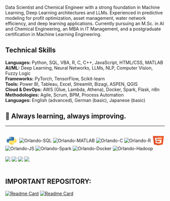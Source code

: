 Data Scientist and Chemical Engineer with a strong foundation in Machine Learning, Deep Learning architectures and LLMs. Experienced in predictive modeling for profit optimization, asset management, water network efficiency, and deep learning applications. Currently pursuing an M.Sc. in AI and Chemical Engineering, an MBA in IT Management, and a postgraduate certification in Machine Learning Engineering.

## Technical Skills

**Languages:** Python, SQL, VBA, R, C, C++, JavaScript, HTML/CSS, MATLAB  
**AI/ML:** Deep Learning, Neural Networks, LLMs, NLP, Computer Vision, Fuzzy Logic  
**Frameworks:** PyTorch, TensorFlow, Scikit-learn  
**Tools:** Power BI, Tableau, Excel, Streamlit, Bizagi, ASPEN, QGIS  
**Cloud & DevOps:** AWS (Glue, Lambda, Athena), Docker, Spark, Flask, n8n  
**Methodologies:** Agile, Scrum, BPM, Process Automation  
**Languages:** English (advanced), German (basic), Japanese (basic)  

## 🌱 Always learning, always improving.

---

<div style="display: inline_block"><br>
  <img align="center" alt="Orlando-Python" height="30" width="40" src="https://raw.githubusercontent.com/devicons/devicon/master/icons/python/python-original.svg">
  <img align="center" alt="Orlando-SQL" height="30" width="40" src="https://cdn.jsdelivr.net/gh/devicons/devicon@latest/icons/mysql/mysql-original-wordmark.svg"/>
  <img align="center" alt="Orlando-MATLAB" height="30" width="40" src="https://cdn.jsdelivr.net/gh/devicons/devicon/icons/matlab/matlab-original.svg"/>
  <img align="center" alt="Orlando-C" height="30" width="40" src="https://cdn.jsdelivr.net/gh/devicons/devicon/icons/c/c-original.svg"/>
  <img align="center" alt="Orlando-R" height="30" width="40" src="https://cdn.jsdelivr.net/gh/devicons/devicon/icons/r/r-original.svg"/>
  <img align="center" alt="Orlando-HTML" height="30" width="40" src="https://raw.githubusercontent.com/devicons/devicon/master/icons/html5/html5-original.svg">
  <img align="center" alt="Orlando-JS" height="30" width="40" src="https://cdn.jsdelivr.net/gh/devicons/devicon@latest/icons/javascript/javascript-original.svg">
  <img align="center" alt="Orlando-Spark" height="30" width="40" src="https://cdn.jsdelivr.net/gh/devicons/devicon@latest/icons/apachespark/apachespark-original-wordmark.svg">
  <img align="center" alt="Orlando-Docker" height="30" width="40" src="https://cdn.jsdelivr.net/gh/devicons/devicon@latest/icons/docker/docker-original-wordmark.svg">
  <img align="center" alt="Orlando-Hadoop" height="30" width="40" src="https://cdn.jsdelivr.net/gh/devicons/devicon@latest/icons/hadoop/hadoop-original.svg">
          
          
</div>
<br/>
<div> 
  <a href="https://wa.me/5519995077848" target="_blank"><img src="https://img.shields.io/badge/WhatsApp-25D366?style=for-the-badge&logo=whatsapp&logoColor=white" target="_blank"></a> 
  <a href="https://www.youtube.com/@orlandopardini" target="_blank"><img src="https://img.shields.io/badge/YouTube-FF0000?style=for-the-badge&logo=youtube&logoColor=white" target="_blank"></a>
  <a href = "mailto:orlando.pardini@outlook.com"><img src="https://img.shields.io/badge/-Gmail-%23333?style=for-the-badge&logo=gmail&logoColor=white" target="_blank"></a>
  <a href="https://www.linkedin.com/in/orlandopardini/" target="_blank"><img src="https://img.shields.io/badge/-LinkedIn-%230077B5?style=for-the-badge&logo=linkedin&logoColor=white" target="_blank"></a> 
</div><br/>

## IMPORTANT REPOSITORY: <br/>
[![Readme Card](https://github-readme-stats.vercel.app/api/pin/?username=orlandopardini&repo=Controle_de_Processos&theme=radical&langs_count=true)](https://github.com/orlandopardini/Controle_de_Processos)
[![Readme Card](https://github-readme-stats.vercel.app/api/pin/?username=orlandopardini&repo=Machine_Learning&theme=radical&langs_count=true&hide=)](https://github.com/orlandopardini/Machine_Learning)





